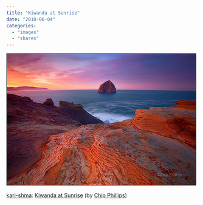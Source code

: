```yaml
---
title: "Kiwanda at Sunrise"
date: "2010-06-04"
categories: 
  - "images"
  - "shares"
---
```


![](images/tumblr_l2op0h28si1qzpe8uo1_500.jpg)

[kari-shma](http://kari-shma.tumblr.com/post/619380059/kiwanda-at-sunrise-by-chip-phillips): [Kiwanda at Sunrise](http://www.flickr.com/photos/phillipschip/4305221950/) (by [Chip Phillips](http://flickr.com/photos/phillipschip))
